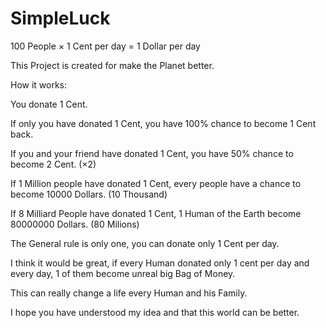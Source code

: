 # SimpleLuck
100 People × 1 Cent per day = 1 Dollar per day

This Project is created for make the Planet better.

How it works:

You donate 1 Cent.

If only you have donated 1 Cent, you have 100% chance to become 1 Cent back.

If you and your friend have donated 1 Cent, you have 50% chance to become 2 Cent. (×2)

If 1 Million people have donated 1 Cent, every people have a chance to become 10000 Dollars. (10 Thousand)

If 8 Milliard People have donated 1 Cent, 1 Human of the Earth become 80000000 Dollars. (80 Milions)

The General rule is only one, you can donate only 1 Cent per day.

I think it would be great, if every Human donated only 1 cent per day and every day, 1 of them become unreal big Bag of Money.

This can really change a life every Human and his Family.

I hope you have understood my idea and that this world can be better.

